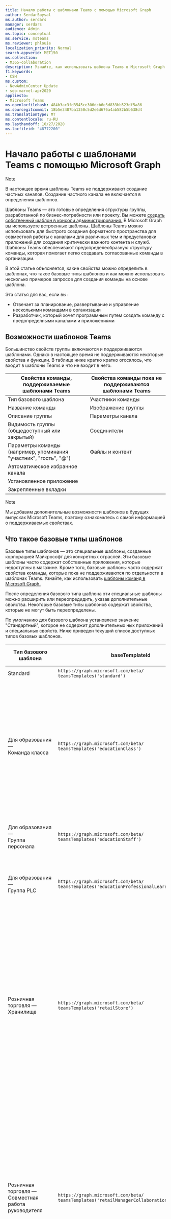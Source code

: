 ```yaml
---
title: Начало работы с шаблонами Teams с помощью Microsoft Graph
author: SerdarSoysal
ms.author: serdars
manager: serdars
audience: Admin
ms.topic: conceptual
ms.service: msteams
ms.reviewer: phlouie
localization_priority: Normal
search.appverid: MET150
ms.collection:
- M365-collaboration
description: Узнайте, как использовать шаблоны Teams в Microsoft Graph для создания пространства для совместной работы с каналами для различных тем и предустановки приложений для предоставления контента и служб.
f1.keywords:
- CSH
ms.custom:
- NewAdminCenter_Update
- seo-marvel-apr2020
appliesto:
- Microsoft Teams
ms.openlocfilehash: 484b3ac3fd3545ce306dcb6e3d833bb523df5a86
ms.sourcegitcommit: 18b5e3487ba1350c5d2e6d676a4ab582b5b638d4
ms.translationtype: MT
ms.contentlocale: ru-RU
ms.lasthandoff: 10/27/2020
ms.locfileid: "48772200"
---
```

# <a name="get-started-with-teams-templates-using-microsoft-graph"></a>Начало работы с шаблонами Teams с помощью Microsoft Graph

> [!NOTE]
> В настоящее время шаблоны Teams не поддерживают создание частных каналов. Создание частного канала не включается в определения шаблонов.

Шаблоны Teams — это готовые определения структуры группы, разработанной по бизнес-потребности или проекту. Вы можете [создать собственный шаблон в консоли администрирования.](get-started-with-teams-templates-in-the-admin-console.md) В Microsoft Graph вы используете встроенные шаблоны. Шаблоны Teams можно использовать для быстрого создания форматного пространства для совместной работы с каналами для различных тем и предустановки приложений для создания критически важного контента и служб. Шаблоны Teams обеспечивают предопределеобразную структуру команды, которая помогает легко создавать согласованные команды в организации.

В этой статье объясняется, какие свойства можно определить в шаблонах, что такое базовые типы шаблонов и как можно использовать несколько примеров запросов для создания команды на основе шаблона.

Эта статья для вас, если вы:

- Отвечает за планирование, развертывание и управление несколькими командами в организации<br>
- Разработчик, который хочет программным путем создать команду с предопределными каналами и приложениями

## <a name="teams-template-capabilities"></a>Возможности шаблонов Teams

Большинство свойств группы включаются и поддерживаются шаблонами. Однако в настоящее время не поддерживаются некоторые свойства и функции. В таблице ниже кратко кратко огосялось, что входит в шаблоны Teams и что не входит в него.

| **Свойства команды, поддерживаемые шаблонами Teams** | **Свойства команды пока не поддерживаются шаблонами Teams** |
| ------------------------------------------------ | -------------------------------------------------------- |
| Тип базового шаблона | Участники команды |
| Название команды | Изображение группы |
| Описание группы | Параметры канала |
| Видимость группы (общедоступный или закрытый) | Соединители |
| Параметры команды (например, упоминания "участник", "гость", "@") | Файлы и контент |
| Автоматическое избранное канала | |
| Установленное приложение | |
| Закрепленные вкладки | |

> [!NOTE]
> Мы добавим дополнительные возможности шаблонов в будущих выпусках Microsoft Teams, поэтому ознакомьтесь с самой информацией о поддерживаемых свойствах.

## <a name="what-are-base-template-types"></a>Что такое базовые типы шаблонов

Базовые типы шаблонов — это специальные шаблоны, созданные корпорацией Майкрософт для конкретных отраслей. Эти базовые шаблоны часто содержат собственные приложения, которые недоступны в магазине. Кроме того, базовые шаблоны часто содержат свойства команды, которые пока не поддерживаются по отдельности в шаблонах Teams. Узнайте, как использовать [шаблоны команд в Microsoft Graph.](get-started-with-teams-templates.md)

После определения базового типа шаблона эти специальные шаблоны можно расширить или переопредидить, указав дополнительные свойства. Некоторые базовые типы шаблонов содержат свойства, которые не могут быть переопределены.

По умолчанию для базового шаблона установлено значение "Стандартный", которое не содержит дополнительных ных приложений и специальных свойств. Ниже приведен текущий список доступных типов базовых шаблонов.

| Тип базового шаблона | baseTemplateId | Свойства, которые доступны с этим базовым шаблоном |
| ------------------ | -------------- | ----------------------------------------------------- |
| Standard | `https://graph.microsoft.com/beta/`<br>`teamsTemplates('standard')` | Нет дополнительных приложений и свойств |
| Для образования —<br>Команда класса | `https://graph.microsoft.com/beta/`<br>`teamsTemplates('educationClass')` | Приложения:<ul><li>Записная книжка OneNote для занятий (закреплена на вкладке **"Общие")** </li><li>Приложение "Задания" (закреплено на вкладке **"Общие")**</li></ul> Свойства группы:<ul><li>Видимость команды с **пометкой HiddenMembership** (не может быть переопределена)</li></ul> |
| Для образования —<br>Группа персонала | `https://graph.microsoft.com/beta/`<br>`teamsTemplates('educationStaff')` | Приложения:<ul><li>Совладелная записная книжка OneNote (закреплена на вкладке **"Общие")**</li></ul> |
|Для образования —<br>Группа PLC |`https://graph.microsoft.com/beta/`<br>`teamsTemplates('educationProfessionalLearningCommunity')` | Приложения:<ul><li>Записная книжка OneNote PLC (закреплена на вкладке **"Общие")**</ul></li>|
| Розничная торговля —<br>Хранилище | `https://graph.microsoft.com/beta/`<br>`teamsTemplates('retailStore')` | Каналы:<ul><li>Смена передачи</li><li>Обучение</li></ul>Свойства группы<ul><li>Видимость группы с установленным на "Общедоступный"</li></ul>Разрешения для членов группы<ul><li>Предотвращение создания, обновления или удаления каналов участниками</li><li>Предотвращение добавления или удаления приложений участниками</li><li>Предотвращение создания, обновления и удаления соединители участниками</li></ul> |
| Розничная торговля —<br>Совместная работа руководителя | `https://graph.microsoft.com/beta/`<br>`teamsTemplates('retailManagerCollaboration')` | Каналы:<ul><li>Обучение</li><li>Операции</li></ul>Свойства группы:<ul><li>Видимость группы : "Частная"</li></ul>Разрешения для членов:<ul><li>Предотвращение создания, обновления или удаления каналов участниками</li><li>Предотвращение добавления или удаления приложений участниками</li><li>Предотвращение создания, обновления и удаления соединители участниками</li></ul>|
| Здравоохранение —<br>Заметь |`https://graph.microsoft.com/beta/`<br>`teamsTemplates('healthcareWard')` |Каналы: <ul><li>Объявления\*</li><li>Huddles\*</li><li>Округ округит</li><li>Персонал\*</li><li>Обучение\*</li></ul>\*Автоматически избранные каналы |
|Здравоохранение —<br>Больница | `https://graph.microsoft.com/beta/`<br>`teamsTemplates('healthcareHospital')` |Каналы:<ul><li>Объявления\*</li><li>Соответствие требованиям\*</li><li>Хранитель</li><li>Человеческие ресурсы</li></li><li>Веха</li></ul>\*Автоматически избранный канал|
|||


Используйте следующие шаблоны для создания команд как в клиенте Teams, так и в Microsoft Graph.


| Тип базового шаблона | baseTemplateId | Свойства, которые доступны с этим базовым шаблоном |
| ------------------ | -------------- | ----------------------------------------------------- |
| Принятие office 365 |`com.microsoft.teams.template.`<br>`AdoptOffice365`|  Каналы: <ul><li>Общий</li> <li>Объявления</li> <li>Угол 1- и 4-</li> <li>Формы команд</li></ul> Приложения: <ul><li>Вики-сайт</li>  <li>Календарь</li> |
| Управление проектом |`com.microsoft.teams.template.`<br>`ManageAProject`| Каналы: <ul><li>Общий</li> <li>Объявления</li> <li>Ресурсы</li> <li>Планирование</li></ul> Приложения:<ul><li>Вики-сайт</li><li>OneNote</li></ul> |
| Управление событием|`com.microsoft.teams.template.`<br>`ManageAnEvent` | Каналы: <ul><li>Общий</li> <li>Объявления</li> <li>Бюджет</li> <li>Содержимое</li><li>Логистика</li> <li>Планирование</li> <li> Маркетинг и PR</li></ul> Приложения:<ul><li>Вики-сайт</li><li>Веб-сайт</li> <li>YouTube</li> <li>Планировщик</li> <li>OneNote</li></ul> |
|Сотрудники, работающие в службе|`com.microsoft.teams.template.`<br>`OnboardEmployees` | Каналы: <ul><li>Общий</li> <li>Объявления</li> <li>Чат сотрудника</li> <li>Обучение</li></ul>Приложения:<ul><li>Вики-сайт</li><li>Сообщества</li></ul>|
|Организовать службу поддержки| `com.microsoft.teams.template.`<br>`OrganizeHelpDesk`|Каналы:<ul><li>Общий</li><li>Объявления</li><li>Вопросы и ответы</li></ul>Приложения:<ul><li>Вики-сайт</li><li>OneNote</li></ul> |
| Совместное обслуживание пациентов| `healthcareWard `| Каналы:<ul><li>Общий</li><li>Объявления</li><li>Huddles</li><li>Округ округит</li><li>Персонал</li><li>Обучение</li></ul> Приложения: <ul><li>Вики-сайт</li>|
| Работайте вместе над глобальными событиями и событиями |`com.microsoft.teams.template.`<br>`CollaborateOnAGlobalCrisisOrEvent`| Каналы: <ul><li>Общий<li>Объявления</li><li>"Мир"</li><li>Непрерывность работы</li><li>Удаленная работа</li><li>Внутренние запятые</li><li>Внешние запятые</li><li>Жалобы клиентов</li><li>Кудос</li><li>Обновление для руководства</li></ul>Приложения: <ul><li>Praise</li><li>Вики-сайт</li><li>Веб-сайт</li></ul>|
|Совместное сотрудничество в филиале банка| `com.microsoft.teams.template.`<br>`CollaborateWithinABankBranch `|Каналы: <ul><li>Общий<li>Объявления</li><li>Huddles</li><li>Собрания клиентов</li><li>Заметь</li><li>Разработка навыков</li><li>Обработка ссуды</li><li>Жалобы клиентов</li><li>Кудос</li><li>Забавные материалы</li><li>Соответствие требованиям</li></ul>|
|Координация реагирования на инциденты| `com.microsoft.teams.template.`<br>`CoordinateIncidentResponse`|Каналы: <ul><li>Общий<li>Объявления</li><li>Логистика</li><li>Планирование</li><li>Восстановление</li><li>Срочно</li></ul> Приложения: <ul><li>Вики-сайт</li><li>Excel</li><li>OneNote</li><li>SharePoint</li><li>Планировщик</li></ul>|
|Больница| `healthcareHospita`l |Каналы: <ul><li>Общий<li>Объявления</li><li>Соответствие требованиям</li><li>Хранитель</li><li>Человеческие ресурсы</li><li>Веха</li></ul> Приложения: <ul><li>Вики-сайт</li></ul>|
|Организация магазина| `retailStore` |Каналы: <ul><li>Общий<li>Смена передачи</li><li>Обучение</li></ul> Приложения: <ul><li>Вики-сайт</li></ul>|
|Качество и безопасность |`com.microsoft.teams.`<br>`template.QualitySafety`|Каналы: <ul><li>Общий<li>Объявления</li><li>Строка 1</li><li>Строка 2</li><li>Строка 3</li><li>Безопасность</li><li>Обучение</li><li>Обслуживание</li><li>Забавные материалы</li></ul> Приложения: <ul><li>Вики-сайт</li></ul>|
|Розничная торговля — совместная работа руководителя| `retailManagerCollaboration` |Каналы: <ul><li>Общий<li>Операции</li><li>Обучение</li></ul> Приложения: <ul><li>Вики-сайт</li></ul>|
||||

Дополнительные [сведения см. в шаблонах Teams](get-started-with-teams-templates-in-the-admin-console.md) в Центре администрирования.

## <a name="related-topics"></a>Статьи по теме

- [Начало работы с шаблонами Teams в консоли администрирования](get-started-with-teams-templates-in-the-admin-console.md)
- [Создание команды](https://docs.microsoft.com/graph/api/team-post?view=graph-rest-beta) (в предварительной версии)
- [New-Team](https://docs.microsoft.com/powershell/module/teams/New-Team?view=teams-ps)
- [Обучение администратора для работы с Microsoft Teams](itadmin-readiness.md)